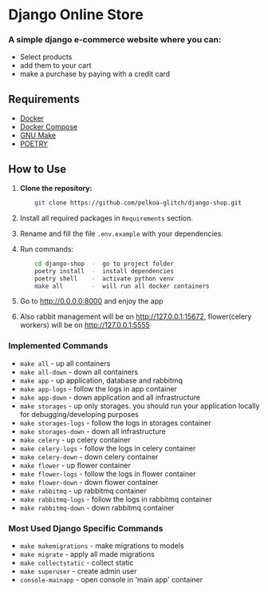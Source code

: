 # Django Online Store

### A simple django e-commerce website where you can:

* Select products
* add them to your cart
* make a purchase by paying with a credit card

## Requirements

- [Docker](https://www.docker.com/get-started)
- [Docker Compose](https://docs.docker.com/compose/install/)
- [GNU Make](https://www.gnu.org/software/make/)
- [POETRY](https://python-poetry.org/)

## How to Use

1. **Clone the repository:**

   ```bash
       git clone https://github.com/pelkoa-glitch/django-shop.git
2. Install all required packages in `Requirements` section.

3. Rename and fill the file `.env.example` with your dependencies.

4. Run commands:
    ```bash
        cd django-shop  -  go to project folder
        poetry install  -  install dependencies
        poetry shell    -  activate python venv
        make all        -  will run all docker containers
5. Go to http://0.0.0.0:8000 and enjoy the app

6. Also rabbit management will be on http://127.0.0.1:15672,
    flower(celery workers) will be on http://127.0.0.1:5555

### Implemented Commands
* `make all` - up all containers
* `make all-down` - down all containers
* `make app` - up application, database and rabbitmq
* `make app-logs` - follow the logs in app container
* `make app-down` - down application and all infrastructure
* `make storages` - up only storages. you should run your application locally for debugging/developing purposes
* `make storages-logs` - follow the logs in storages container
* `make storages-down` - down all infrastructure
* `make celery` - up celery container
* `make celery-logs` - follow the logs in celery container
* `make celery-down` - down celery container
* `make flower` - up flower container
* `make flower-logs` - follow the logs in flower container
* `make flower-down` - down flower container
* `make rabbitmq` - up rabbitmq container
* `make rabbitmq-logs` - follow the logs in rabbitmq container
* `make rabbitmq-down` - down rabbitmq container

### Most Used Django Specific Commands

* `make makemigrations` - make migrations to models
* `make migrate` - apply all made migrations
* `make collectstatic` - collect static
* `make superuser` - create admin user
* `console-mainapp` - open console in 'main app' container

